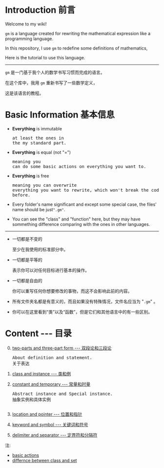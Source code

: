 <!-- path: https://github.com/GiacomoZheng/gm/wiki/ -->

<!-- 编辑于18年10月23日 -->

# Introduction 前言

Welcome to my wiki!

`gm` is a language created for rewriting the mathematical expression like a programming language.

In this repository, I use `gm` to redefine some definitions of mathematics,

Here is the tutorial to use this language.

---

`gm` 是一门基于我个人的数学书写习惯而完成的语言。

在这个库中，我用 `gm` 重新书写了一些数学定义，

这是该语言的教程。

# Basic Information 基本信息

* **Everything** is immutable<pre>at least the ones in the my standard part.</pre>
* **Everything** is equal (not "=")<pre>meaning you can do some basic actions on everything you want to.</pre>
* **Everything** is free<pre>meaning you can overwrite everything you want to rewrite, which won't break the codes you wrote before.</pre>

* Every folder's name significant and except some special case, the files' name should be just`".gm"`.

* You can see the "class" and "function" here, but they may have sommething difference comparing with the ones in other languages.

---

* 一切都是不变的<pre>至少在我使用的标准部分中。</pre>
* 一切都是平等的<pre>表示你可以对任何目标进行基本的操作。</pre>
* 一切都是自由的<pre>你可以重写任何你想要修改的事物，而这不会影响此前的内容。</pre>

* 所有文件夹名都是有意义的，而且如果没有特殊情况，文件名应当为 "`.gm`" 。

* 你可以在这里看到“类”以及“函数”，但是它们和其他语言中的有一些区别。

# Content --- 目录

0. [two-parts and three-part form --- 双段论和三段论](0)<pre>About definition and statement.
关于表达</pre>

1. [class and instance --- 类和例](1)

2. [constant and temporary --- 常量和时量](2)<pre>Abstract instance and Special instance.
抽象实例和具体实例
</pre>

3. [location and pointer --- 位置和指针](3)

4. [keyword and symbol --- 关键词和符号](4)

5. [delimiter and separator --- 定界符和分隔符](5)

注:
* [basic actions]()
* [differnce between class and set]()